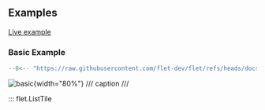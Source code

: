 ## Examples

[Live example](https://flet-controls-gallery.fly.dev/layout/listtile)

### Basic Example

```python
--8<-- "https://raw.githubusercontent.com/flet-dev/flet/refs/heads/docs/sdk/python/examples/python/controls/list-tile/basic.py"
```

![basic](https://raw.githubusercontent.com/flet-dev/flet/docs/sdk/python/examples/python/controls/list-tile/media/basic.png){width="80%"}
/// caption
///

::: flet.ListTile
